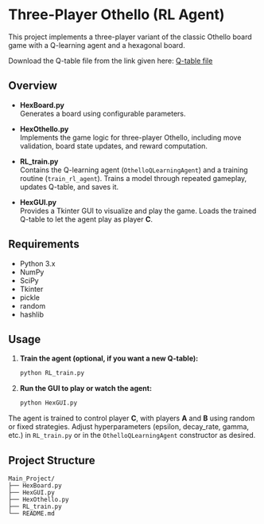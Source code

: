# Three-Player Othello (RL Agent)

This project implements a three-player variant of the classic Othello board game with a Q-learning agent and a hexagonal board. 

Download the Q-table file from the link given here: 
[Q-table file](https://northeastern-my.sharepoint.com/:u:/g/personal/sonawane_u_northeastern_edu/EaRR1vGvHdZKss8yaSedWScBQA3yQN-52Xq_EXCwZCRVsQ?e=qc5COk)

## Overview

- **HexBoard.py**  
  Generates a board using configurable parameters.

- **HexOthello.py**  
  Implements the game logic for three-player Othello, including move validation, board state updates, and reward computation.

- **RL_train.py**  
  Contains the Q-learning agent (`OthelloQLearningAgent`) and a training routine (`train_rl_agent`). Trains a model through repeated gameplay, updates Q-table, and saves it.

- **HexGUI.py**  
  Provides a Tkinter GUI to visualize and play the game. Loads the trained Q-table to let the agent play as player **C**.

## Requirements

- Python 3.x
- NumPy  
- SciPy  
- Tkinter  
- pickle  
- random  
- hashlib  

## Usage

1. **Train the agent (optional, if you want a new Q-table):**
   ```bash
   python RL_train.py
   ```

2. **Run the GUI to play or watch the agent:**
   ```bash
   python HexGUI.py
   ```

The agent is trained to control player **C**, with players **A** and **B** using random or fixed strategies. Adjust hyperparameters (epsilon, decay_rate, gamma, etc.) in `RL_train.py` or in the `OthelloQLearningAgent` constructor as desired.

## Project Structure

```
Main_Project/
├── HexBoard.py
├── HexGUI.py
├── HexOthello.py
├── RL_train.py
└── README.md
```
